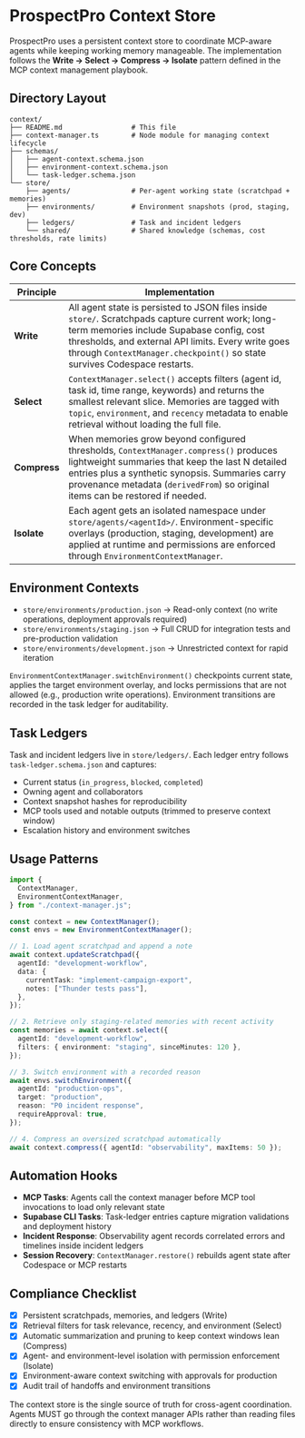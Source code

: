 # ProspectPro Context Store

ProspectPro uses a persistent context store to coordinate MCP-aware agents while keeping working memory manageable. The implementation follows the **Write → Select → Compress → Isolate** pattern defined in the MCP context management playbook.

## Directory Layout

```
context/
├── README.md                 # This file
├── context-manager.ts        # Node module for managing context lifecycle
├── schemas/
│   ├── agent-context.schema.json
│   ├── environment-context.schema.json
│   └── task-ledger.schema.json
└── store/
    ├── agents/               # Per-agent working state (scratchpad + memories)
    ├── environments/         # Environment snapshots (prod, staging, dev)
    ├── ledgers/              # Task and incident ledgers
    └── shared/               # Shared knowledge (schemas, cost thresholds, rate limits)
```

## Core Concepts

| Principle    | Implementation                                                                                                                                                                                                                                                                   |
| ------------ | -------------------------------------------------------------------------------------------------------------------------------------------------------------------------------------------------------------------------------------------------------------------------------- |
| **Write**    | All agent state is persisted to JSON files inside `store/`. Scratchpads capture current work; long-term memories include Supabase config, cost thresholds, and external API limits. Every write goes through `ContextManager.checkpoint()` so state survives Codespace restarts. |
| **Select**   | `ContextManager.select()` accepts filters (agent id, task id, time range, keywords) and returns the smallest relevant slice. Memories are tagged with `topic`, `environment`, and `recency` metadata to enable retrieval without loading the full file.                          |
| **Compress** | When memories grow beyond configured thresholds, `ContextManager.compress()` produces lightweight summaries that keep the last N detailed entries plus a synthetic synopsis. Summaries carry provenance metadata (`derivedFrom`) so original items can be restored if needed.    |
| **Isolate**  | Each agent gets an isolated namespace under `store/agents/<agentId>/`. Environment-specific overlays (production, staging, development) are applied at runtime and permissions are enforced through `EnvironmentContextManager`.                                                 |

## Environment Contexts

- `store/environments/production.json` → Read-only context (no write operations, deployment approvals required)
- `store/environments/staging.json` → Full CRUD for integration tests and pre-production validation
- `store/environments/development.json` → Unrestricted context for rapid iteration

`EnvironmentContextManager.switchEnvironment()` checkpoints current state, applies the target environment overlay, and locks permissions that are not allowed (e.g., production write operations). Environment transitions are recorded in the task ledger for auditability.

## Task Ledgers

Task and incident ledgers live in `store/ledgers/`. Each ledger entry follows `task-ledger.schema.json` and captures:

- Current status (`in_progress`, `blocked`, `completed`)
- Owning agent and collaborators
- Context snapshot hashes for reproducibility
- MCP tools used and notable outputs (trimmed to preserve context window)
- Escalation history and environment switches

## Usage Patterns

```ts
import {
  ContextManager,
  EnvironmentContextManager,
} from "./context-manager.js";

const context = new ContextManager();
const envs = new EnvironmentContextManager();

// 1. Load agent scratchpad and append a note
await context.updateScratchpad({
  agentId: "development-workflow",
  data: {
    currentTask: "implement-campaign-export",
    notes: ["Thunder tests pass"],
  },
});

// 2. Retrieve only staging-related memories with recent activity
const memories = await context.select({
  agentId: "development-workflow",
  filters: { environment: "staging", sinceMinutes: 120 },
});

// 3. Switch environment with a recorded reason
await envs.switchEnvironment({
  agentId: "production-ops",
  target: "production",
  reason: "P0 incident response",
  requireApproval: true,
});

// 4. Compress an oversized scratchpad automatically
await context.compress({ agentId: "observability", maxItems: 50 });
```

## Automation Hooks

- **MCP Tasks**: Agents call the context manager before MCP tool invocations to load only relevant state
- **Supabase CLI Tasks**: Task-ledger entries capture migration validations and deployment history
- **Incident Response**: Observability agent records correlated errors and timelines inside incident ledgers
- **Session Recovery**: `ContextManager.restore()` rebuilds agent state after Codespace or MCP restarts

## Compliance Checklist

- [x] Persistent scratchpads, memories, and ledgers (Write)
- [x] Retrieval filters for task relevance, recency, and environment (Select)
- [x] Automatic summarization and pruning to keep context windows lean (Compress)
- [x] Agent- and environment-level isolation with permission enforcement (Isolate)
- [x] Environment-aware context switching with approvals for production
- [x] Audit trail of handoffs and environment transitions

The context store is the single source of truth for cross-agent coordination. Agents MUST go through the context manager APIs rather than reading files directly to ensure consistency with MCP workflows.
